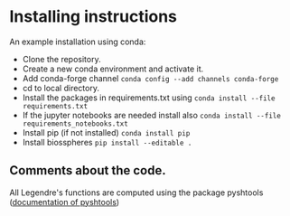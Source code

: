 # Installing instructions

An example installation using conda:
- Clone the repository.
- Create a new conda environment and activate it.
- Add conda-forge channel
`conda config --add channels conda-forge`
- cd to local directory.
- Install the packages in requirements.txt using
`conda install --file requirements.txt`
- If the jupyter notebooks are needed install also
`conda install --file requirements_notebooks.txt`
- Install pip (if not installed)
`conda install pip`
- Install biosspheres
`pip install --editable .`


## Comments about the code.

All Legendre's functions are computed using the package pyshtools 
([documentation of pyshtools](https://shtools.github.io/SHTOOLS/index.html))
